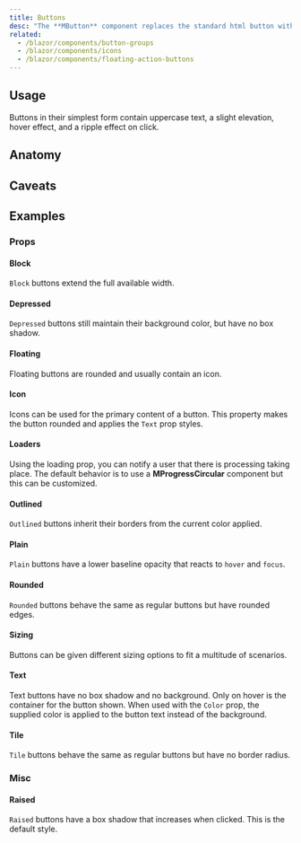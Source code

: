 ```yaml
---
title: Buttons
desc: "The **MButton** component replaces the standard html button with a material design theme and a multitude of options. Any color helper class can be used to alter the background or text color."
related:
  - /blazor/components/button-groups
  - /blazor/components/icons
  - /blazor/components/floating-action-buttons
---
```


## Usage

Buttons in their simplest form contain uppercase text, a slight elevation, hover effect, and a ripple effect on click.

<buttons-usage></buttons-usage>

## Anatomy

## Caveats

<app-alert type="warning" content="**MButton** is the only component that behaves differently when using the `Dark` prop. Normally components use the `Dark` prop to denote that they have a dark colored background and need their text to be white. While this will work
for **MButton** , it is advised to only use the prop when the button **IS ON** a colored background due to the disabled state
blending in with white backgrounds. If you need white text, simply add the `white--text` class."></app-alert>

## Examples

### Props

#### Block

`Block` buttons extend the full available width.

<masa-example file="Examples.components.buttons.Block"></masa-example>

#### Depressed

`Depressed` buttons still maintain their background color, but have no box shadow.

<masa-example file="Examples.components.buttons.Depressed"></masa-example>

#### Floating

Floating buttons are rounded and usually contain an icon.

<masa-example file="Examples.components.buttons.Floating"></masa-example>

#### Icon

Icons can be used for the primary content of a button. This property makes the button rounded and applies the `Text`
prop styles.

<masa-example file="Examples.components.buttons.Icon"></masa-example>

#### Loaders

Using the loading prop, you can notify a user that there is processing taking place. The default behavior is to use
a **MProgressCircular** component but this can be customized.

<masa-example file="Examples.components.buttons.Loaders"></masa-example>

#### Outlined

`Outlined` buttons inherit their borders from the current color applied.

<masa-example file="Examples.components.buttons.Outlined"></masa-example>

#### Plain

`Plain` buttons have a lower baseline opacity that reacts to `hover` and `focus`.

<masa-example file="Examples.components.buttons.Plain"></masa-example>

#### Rounded

`Rounded` buttons behave the same as regular buttons but have rounded edges.

<masa-example file="Examples.components.buttons.Rounded"></masa-example>

#### Sizing

Buttons can be given different sizing options to fit a multitude of scenarios.

<masa-example file="Examples.components.buttons.Size"></masa-example>

#### Text

Text buttons have no box shadow and no background. Only on hover is the container for the button shown. When used with
the `Color` prop, the supplied color is applied to the button text instead of the background.

<masa-example file="Examples.components.buttons.Text"></masa-example>

#### Tile

`Tile` buttons behave the same as regular buttons but have no border radius.

<masa-example file="Examples.components.buttons.Tile"></masa-example>

### Misc

#### Raised

`Raised` buttons have a box shadow that increases when clicked. This is the default style.

<masa-example file="Examples.components.buttons.Raised"></masa-example>



